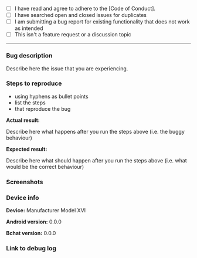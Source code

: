<!-- This is a bug report template. By following the instructions below and filling out the sections with your information, you will help the developers get all the necessary data to fix your issue.
You can also preview your report before submitting it. You may remove sections that aren't relevant to your particular case.

Before we begin, please note that this tracker is only for issues. It is not for questions, comments, or feature requests.

If you are looking for support, please file an issue or email support@beldex.io.

Let's begin with a checklist: Replace the empty checkboxes [ ] below with checked ones [x] accordingly. -->

- [ ] I have read and agree to adhere to the [Code of Conduct].
- [ ] I have searched open and closed issues for duplicates
- [ ] I am submitting a bug report for existing functionality that does not work as intended
- [ ] This isn't a feature request or a discussion topic

----------------------------------------

### Bug description
Describe here the issue that you are experiencing.

### Steps to reproduce
- using hyphens as bullet points
- list the steps
- that reproduce the bug

**Actual result:**

Describe here what happens after you run the steps above (i.e. the buggy behaviour)

**Expected result:**

Describe here what should happen after you run the steps above (i.e. what would be the correct behaviour)

### Screenshots
<!-- you can drag and drop images below -->

### Device info
<!-- replace the examples with your info -->

**Device:** Manufacturer Model XVI

**Android version:** 0.0.0

**Bchat version:** 0.0.0

### Link to debug log
